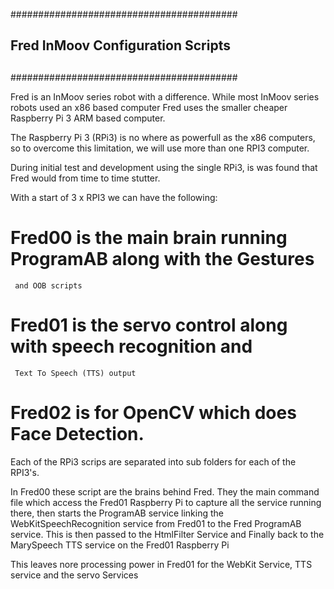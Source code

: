 #########################################
##                                     ##
##  Fred InMoov Configuration Scripts  ##
##                                     ##
#########################################

  Fred is an InMoov series robot with a difference.
  While most InMoov series robots used an x86 based computer
  Fred uses the smaller cheaper Raspberry Pi 3 ARM based computer.
  
  The Raspberry Pi 3 (RPi3) is no where as powerfull as the x86 computers,
  so to overcome this limitation, we will use more than one RPI3 computer.
  
  During initial test and development using the single RPi3, is was found 
  that Fred would from time to time stutter.
  
  With a start of 3 x RPI3 we can have the following:
  
  #  Fred00 is the main brain running ProgramAB along with the Gestures 
     and OOB scripts
  
  #  Fred01 is the servo control along with speech recognition and 
     Text To Speech (TTS) output
  
  #  Fred02 is for OpenCV which does Face Detection.
  
  Each of the RPi3 scrips are separated into sub folders for each of the RPI3's.
  
  In Fred00 these script are the brains behind Fred.
  They the main command file which access the Fred01 Raspberry Pi to capture all 
  the service running there, then starts the ProgramAB service linking the 
  WebKitSpeechRecognition service from Fred01 to the Fred ProgramAB service.
  This is then passed to the HtmlFilter Service and Finally back to the MarySpeech 
  TTS service on the Fred01 Raspberry Pi
  
  This leaves nore processing power in Fred01 for the WebKit Service, TTS service 
  and the servo Services
  
